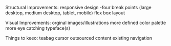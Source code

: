 Structural Improvements:
responsive design
-four break points (large desktop, medium desktop, tablet, mobile)
flex box layout

Visual Improvements:
orginal images/illustrations
more defined color palette
more eye catching typeface(s)

Things to keeo:
teabag cursor
outsourced content
existing navigation




